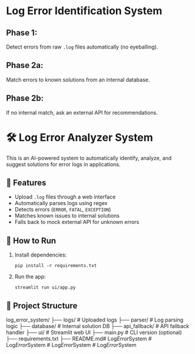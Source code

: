 # Log Error Identification System

## Phase 1:
Detect errors from raw `.log` files automatically (no eyeballing).

## Phase 2a:
Match errors to known solutions from an internal database.

## Phase 2b:
If no internal match, ask an external API for recommendations.

# 🛠️ Log Error Analyzer System

This is an AI-powered system to automatically identify, analyze, and suggest solutions for error logs in applications.

## 📁 Features
- Upload `.log` files through a web interface
- Automatically parses logs using regex
- Detects errors (`ERROR`, `FATAL`, `EXCEPTION`)
- Matches known issues to internal solutions
- Falls back to mock external API for unknown errors

## 🚀 How to Run

1. Install dependencies:
    ```
    pip install -r requirements.txt
    ```

2. Run the app:
    ```
    streamlit run ui/app.py
    ```

## 📂 Project Structure
log_error_system/
├── logs/ # Uploaded logs
├── parser/ # Log parsing logic
├── database/ # Internal solution DB
├── api_fallback/ # API fallback handler
├── ui/ # Streamlit web UI
├── main.py # CLI version (optional)
├── requirements.txt
├── README.md#   L o g _ E r r o r _ S y s t e m  
 #   L o g _ E r r o r _ S y s t e m  
 #   L o g _ E r r o r _ S y s t e m  
 #   L o g _ E r r o r _ S y s t e m  
 